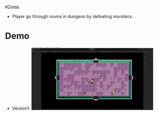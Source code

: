 #Zelda
  - Player go through rooms in dungeon by defeating monsters.
# Demo
  - Version1:
![](https://github.com/tranthanhtra/Zelda/blob/main/demo_v1.gif)
